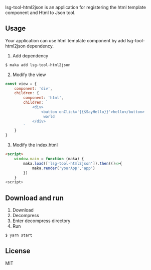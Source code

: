 
lsg-tool-html2json is an application for registering the html template component and Html to Json tool.

## Usage
Your application can use html template component by add lsg-tool-html2json dependency.

1. Add dependency
```bash
$ maka add lsg-tool-html2json
```

2. Modify the view
```javascript
const view = {
    conponent: 'div',
    children: {
        component: 'html',
        children: `
            <div>
                <button onClick='{{$SayHello}}'>hello</button>
                 world
            </div>
        `
    }
}
```

3. Modify the index.html
```html
<script>
    window.main = function (maka) {
        maka.load(['lsg-tool-html2json']).then(()=>{
            maka.render('yourApp','app')
        })
    }
<script>
```

## Download and run

1. Download
2. Decompress
3. Enter decompress directory
4. Run
```bash
$ yarn start
```

## License

MIT
